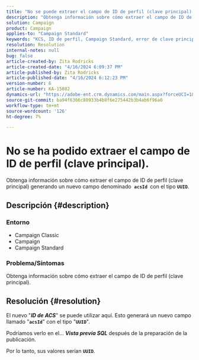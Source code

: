 ```yaml
---
title: "No se puede extraer el campo de ID de perfil (clave principal)."
description: "Obtenga información sobre cómo extraer el campo de ID de perfil (clave principal) generando un nuevo campo"
solution: Campaign
product: Campaign
applies-to: "Campaign Standard"
keywords: "KCS, ID de perfil, Campaign Standard, error de clave principal"
resolution: Resolution
internal-notes: null
bug: false
article-created-by: Zita Rodricks
article-created-date: "4/16/2024 6:09:37 PM"
article-published-by: Zita Rodricks
article-published-date: "4/16/2024 6:12:23 PM"
version-number: 6
article-number: KA-15082
dynamics-url: "https://adobe-ent.crm.dynamics.com/main.aspx?forceUCI=1&pagetype=entityrecord&etn=knowledgearticle&id=5a585b78-1cfc-ee11-a1ff-6045bd0065b6"
source-git-commit: ba94f6366c80933b4b8f6e275442b3b4ab6f96a0
workflow-type: tm+mt
source-wordcount: '126'
ht-degree: 7%

---
```


# No se ha podido extraer el campo de ID de perfil (clave principal).


Obtenga información sobre cómo extraer el campo de ID de perfil (clave principal) generando un nuevo campo denominado  <b>`acsId `</b>con el tipo <b>`UUID`</b>.

## Descripción {#description}


### <b>Entorno</b>



- Campaign Classic
- Campaign
- Campaign Standard




### <b>Problema/Síntomas</b>

Obtenga información sobre cómo extraer el campo de ID de perfil (clave principal).


## Resolución {#resolution}


El nuevo &quot;<b>*ID de ACS</b>*&quot; se puede utilizar aquí. Esto generará un nuevo campo llamado &quot;<b>`acsId`</b>&quot; con el tipo &quot;<b>`UUID`</b>&quot;.

Podríamos verlo en el... <b>*Vista previa SQL</b>* después de la preparación de la publicación.

Por lo tanto, sus valores serían <b>`UUID`</b>.
